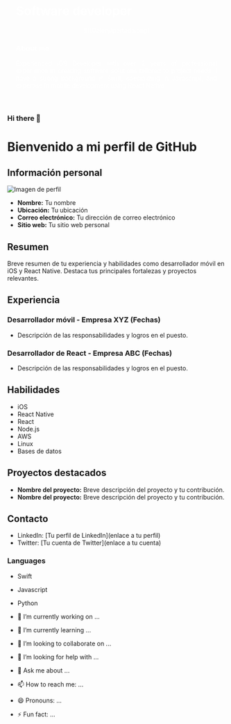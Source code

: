 <div align="center" style="background-color: #00000; color:#ffffff; padding: 20px;">
    <h1 align="left" style="color:#ffffff">Software developer</h1>
    ![](Galery/portada.png)
    <h3 align="justify" style="color:#ffffff">About me</h3>
    <p align="justify" style="color:#ffffff">Experienced iOS Developer with over 2 years of professional experience in creating software solutions tailored to
project needs. I have a strong background in Swift, specializing in Javascript, and expertise in mobile development
using React Native</p>
</div>

### Hi there 👋

# Bienvenido a mi perfil de GitHub

## Información personal

![Imagen de perfil](ruta/a/imagen.png)

- **Nombre:** Tu nombre
- **Ubicación:** Tu ubicación
- **Correo electrónico:** Tu dirección de correo electrónico
- **Sitio web:** Tu sitio web personal

## Resumen

Breve resumen de tu experiencia y habilidades como desarrollador móvil en iOS y React Native. Destaca tus principales fortalezas y proyectos relevantes.

## Experiencia

### Desarrollador móvil - Empresa XYZ (Fechas)

- Descripción de las responsabilidades y logros en el puesto.

### Desarrollador de React - Empresa ABC (Fechas)

- Descripción de las responsabilidades y logros en el puesto.

## Habilidades

- iOS
- React Native
- React
- Node.js
- AWS
- Linux
- Bases de datos

## Proyectos destacados

- **Nombre del proyecto:** Breve descripción del proyecto y tu contribución.
- **Nombre del proyecto:** Breve descripción del proyecto y tu contribución.

## Contacto

- LinkedIn: [Tu perfil de LinkedIn](enlace a tu perfil)
- Twitter: [Tu cuenta de Twitter](enlace a tu cuenta)




### Languages
- Swift
- Javascript
- Python

- 🔭 I’m currently working on ...
- 🌱 I’m currently learning ...
- 👯 I’m looking to collaborate on ...
- 🤔 I’m looking for help with ...
- 💬 Ask me about ...
- 📫 How to reach me: ...
- 😄 Pronouns: ...
- ⚡ Fun fact: ...

<!--
**LeninJimenezTorres/LeninJimenezTorres** is a ✨ _special_ ✨ repository because its `README.md` (this file) appears on your GitHub profile.

Here are some ideas to get you started:

- 🔭 I’m currently working on ...
- 🌱 I’m currently learning ...
- 👯 I’m looking to collaborate on ...
- 🤔 I’m looking for help with ...
- 💬 Ask me about ...
- 📫 How to reach me: ...
- 😄 Pronouns: ...
- ⚡ Fun fact: ...
-->
